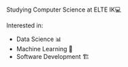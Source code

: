 Studying Computer Science at ELTE IK💻 <br>

Interested in:
- Data Science 📊 
- Machine Learning 🤖
- Software Development 🏗️
